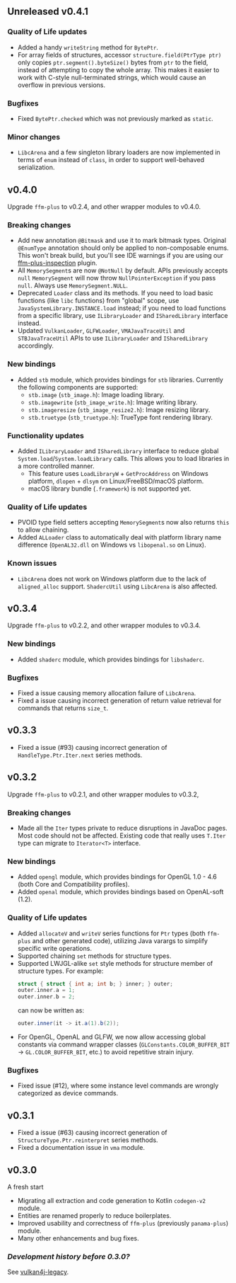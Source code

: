 ## Unreleased v0.4.1

### Quality of Life updates

- Added a handy `writeString` method for `BytePtr`.
- For array fields of structures, accessor `structure.field(PtrType ptr)` only copies `ptr.segment().byteSize()` bytes from `ptr` to the field, instead of attempting to copy the whole array. This makes it easier to work with C-style null-terminated strings, which would cause an overflow in previous versions.

### Bugfixes

- Fixed `BytePtr.checked` which was not previously marked as `static`.

### Minor changes

- `LibcArena` and a few singleton library loaders are now implemented in terms of `enum` instead of `class`, in order to support well-behaved serialization.

## v0.4.0

Upgrade `ffm-plus` to v0.2.4, and other wrapper modules to v0.4.0.

### Breaking changes

- Add new annotation `@Bitmask` and use it to mark bitmask types. Original `@EnumType` annotation should only be applied to non-composable enums. This won't break build, but you'll see IDE warnings if you are using our [ffm-plus-inspection](https://github.com/club-doki7/ffm-plus-inspection) plugin.
- All `MemorySegment`s are now `@NotNull` by default. APIs previously accepts `null` `MemorySegment` will now throw `NullPointerException` if you pass `null`. Always use `MemorySegment.NULL`.
- Deprecated `Loader` class and its methods. If you need to load basic functions (like `libc` functions) from "global" scope, use `JavaSystemLibrary.INSTANCE.load` instead; if you need to load functions from a specific library, use `ILibraryLoader` and `ISharedLibrary` interface instead.
- Updated `VulkanLoader`, `GLFWLoader`, `VMAJavaTraceUtil` and `STBJavaTraceUtil` APIs to use `ILibraryLoader` and `ISharedLibrary` accordingly.

### New bindings

- Added `stb` module, which provides bindings for `stb` libraries. Currently the following components are supported:
  - `stb.image` (`stb_image.h`): Image loading library.
  - `stb.imagewrite` (`stb_image_write.h`): Image writing library.
  - `stb.imageresize` (`stb_image_resize2.h`): Image resizing library.
  - `stb.truetype` (`stb_truetype.h`): TrueType font rendering library.

### Functionality updates

- Added `ILibraryLoader` and `ISharedLibrary` interface to reduce global `System.load`/`System.loadLibrary` calls. This allows you to load libraries in a more controlled manner.
  - This feature uses `LoadLibraryW` + `GetProcAddress` on Windows platform, `dlopen` + `dlsym` on Linux/FreeBSD/macOS platform.
  - macOS library bundle (`.framework`) is not supported yet.

### Quality of Life updates

- PVOID type field setters accepting `MemorySegment`s now also returns `this` to allow chaining.
- Added `ALLoader` class to automatically deal with platform library name difference (`OpenAL32.dll` on Windows vs `libopenal.so` on Linux).

### Known issues

- `LibcArena` does not work on Windows platform due to the lack of `aligned_alloc` support. `ShadercUtil` using `LibcArena` is also affected.

## v0.3.4

Upgrade `ffm-plus` to v0.2.2, and other wrapper modules to v0.3.4.

### New bindings

- Added `shaderc` module, which provides bindings for `libshaderc`.

### Bugfixes

- Fixed a issue causing memory allocation failure of `LibcArena`.
- Fixed a issue causing incorrect generation of return value retrieval for commands that returns `size_t`.

## v0.3.3

- Fixed a issue (#93) causing incorrect generation of `HandleType.Ptr.Iter.next` series methods.

## v0.3.2

Upgrade `ffm-plus` to v0.2.1, and other wrapper modules to v0.3.2,

### Breaking changes

- Made all the `Iter` types private to reduce disruptions in JavaDoc pages. Most code should not be affected. Existing code that really uses `T.Iter` type can migrate to `Iterator<T>` interface.

### New bindings

- Added `opengl` module, which provides bindings for OpenGL 1.0 - 4.6 (both Core and Compatibility profiles).
- Added `openal` module, which provides bindings based on OpenAL-soft (1.2).

### Quality of Life updates

- Added `allocateV` and `writeV` series functions for `Ptr` types (both `ffm-plus` and other generated code), utilizing Java varargs to simplify specific write operations.
- Supported chaining `set` methods for structure types.
- Supported LWJGL-alike `set` style methods for structure member of structure types. For example:
    ```c
    struct { struct { int a; int b; } inner; } outer;
    outer.inner.a = 1;
    outer.inner.b = 2;
    ```
    can now be written as:
    ```java
    outer.inner(it -> it.a(1).b(2));
    ```
- For OpenGL, OpenAL and GLFW, we now allow accessing global constants via command wrapper classes (`GLConstants.COLOR_BUFFER_BIT` -> `GL.COLOR_BUFFER_BIT`, etc.) to avoid repetitive strain injury.

### Bugfixes

- Fixed issue (#12), where some instance level commands are wrongly categorized as device commands.

## v0.3.1

- Fixed a issue (#63) causing incorrect generation of `StructureType.Ptr.reinterpret` series methods.
- Fixed a documentation issue in `vma` module.

## v0.3.0

A fresh start

- Migrating all extraction and code generation to Kotlin `codegen-v2` module.
- Entities are renamed properly to reduce boilerplates.
- Improved usability and correctness of `ffm-plus` (previously `panama-plus`) module.
- Many other enhancements and bug fixes.

### *Development history before 0.3.0?*

See [vulkan4j-legacy](https://github.com/CousinZe/vulkan4j-legacy).
